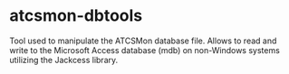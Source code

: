 # atcsmon-dbtools
Tool used to manipulate the ATCSMon database file.  Allows to read and write to the Microsoft Access database (mdb) on non-Windows systems utilizing the Jackcess library.
